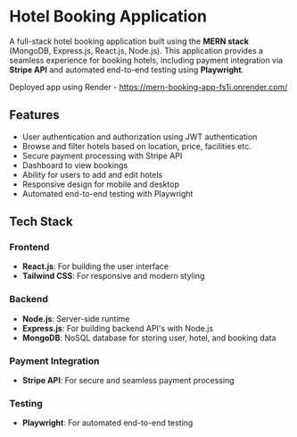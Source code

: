 # Hotel Booking Application

A full-stack hotel booking application built using the **MERN stack** (MongoDB, Express.js, React.js, Node.js). 
This application provides a seamless experience for booking hotels, including payment integration via **Stripe API** and automated end-to-end testing using **Playwright**.

Deployed app using Render - https://mern-booking-app-fs1i.onrender.com/  

## Features

- User authentication and authorization using JWT authentication
- Browse and filter hotels based on location, price, facilities etc.
- Secure payment processing with Stripe API
- Dashboard to view bookings
- Ability for users to add and edit hotels
- Responsive design for mobile and desktop
- Automated end-to-end testing with Playwright

## Tech Stack

### Frontend
- **React.js**: For building the user interface
- **Tailwind CSS**: For responsive and modern styling

### Backend
- **Node.js**: Server-side runtime
- **Express.js**: For building backend API's with Node.js
- **MongoDB**: NoSQL database for storing user, hotel, and booking data

### Payment Integration
- **Stripe API**: For secure and seamless payment processing

### Testing
- **Playwright**: For automated end-to-end testing

